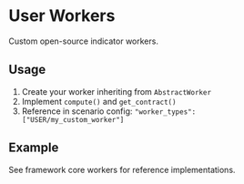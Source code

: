 # User Workers

Custom open-source indicator workers.

## Usage
1. Create your worker inheriting from `AbstractWorker`
2. Implement `compute()` and `get_contract()`
3. Reference in scenario config: `"worker_types": ["USER/my_custom_worker"]`

## Example
See framework core workers for reference implementations.